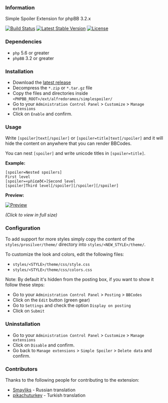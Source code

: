 ### Information

Simple Spoiler Extension for phpBB 3.2.x

[![Build Status](https://img.shields.io/travis/AlfredoRamos/phpbb-ext-simple-spoiler.svg?style=flat-square&maxAge=3600)](https://travis-ci.org/AlfredoRamos/phpbb-ext-simple-spoiler) [![Latest Stable Version](https://img.shields.io/github/tag/AlfredoRamos/phpbb-ext-simple-spoiler.svg?label=stable&style=flat-square&maxAge=3600)](https://github.com/AlfredoRamos/phpbb-ext-simple-spoiler/releases) [![License](https://img.shields.io/github/license/AlfredoRamos/phpbb-ext-simple-spoiler.svg?style=flat-square)](https://raw.githubusercontent.com/AlfredoRamos/phpbb-ext-simple-spoiler/master/LICENSE)

### Dependencies

- `php` 5.6 or greater
- `phpBB` 3.2 or greater

### Installation

- Download the [latest release](https://github.com/AlfredoRamos/phpbb-ext-simple-spoiler/releases)
- Decompress the `*.zip` or `*.tar.gz` file
- Copy the files and directories inside `<PHPBB_ROOT>/ext/alfredoramos/simplespoiler/`
- Go to your `Administration Control Panel` > `Customize` > `Manage extensions`
- Click on `Enable` and confirm.

### Usage

Write `[spoiler]text[/spoiler]` or `[spoiler=title]text[/spoiler]` and it will hide the content on anywhere that you can render BBCodes.

You can nest `[spoiler]` and write unicode titles in `[spoiler=title]`.

**Example:**

```
[spoiler=Nested spoilers]
First level
[spoiler=«µǹï¢øð€»]Second level
[spoiler]Third level[/spoiler][/spoiler][/spoiler]
```

**Preview:**

[![Preview](https://i.imgur.com/kg8Wtw5m.png)](https://i.imgur.com/kg8Wtw5.png)

*(Click to view in full size)*

### Configuration

To add support for more styles simply copy the content of the `styles/prosilver/theme/` directory into `styles/<NEW_STYLE>/theme/`.

To customize the look and colors, edit the following files:

- `styles/<STYLE>/theme/css/style.css`
- `styles/<STYLE>/theme/css/colors.css`

Note: By default it's hidden from the posting box, if you want to show it follow these steps:

- Go to your `Administration Control Panel` > `Posting` > `BBCodes`
- Click on the `Edit` button (green gear)
- Go to `Settings` and check the option `Display on posting`
- Click on `Submit`

### Uninstallation

- Go to your `Administration Control Panel` > `Customize` > `Manage extensions`
- Click on `Disable` and confirm.
- Go back to `Manage extensions` > `Simple Spoiler` > `Delete data` and confirm.

### Contributors

Thanks to the following people for contributing to the extension:

- [Smayliks](https://www.phpbb.com/community/memberlist.php?mode=viewprofile&u=185974) - Russian translation
- [pikachuturkey](https://www.phpbb.com/community/memberlist.php?mode=viewprofile&u=289380) - Turkish translation
